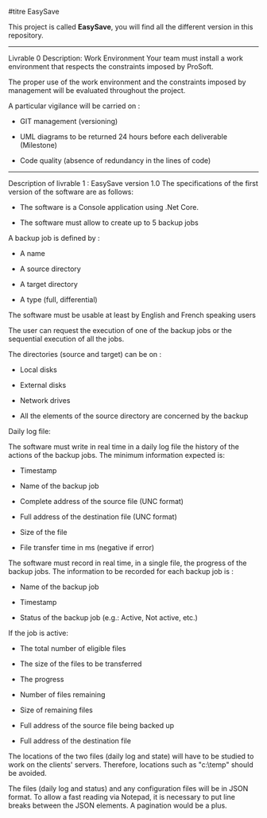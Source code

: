 #titre EasySave

This project is called **EasySave**, you will find all the different version in this repository. 

--------------------------------------------------------------------------------------

Livrable 0 Description: Work Environment
Your team must install a work environment that respects the constraints imposed by ProSoft.

The proper use of the work environment and the constraints imposed by management will be evaluated throughout the project.

A particular vigilance will be carried on :

- GIT management (versioning)

- UML diagrams to be returned 24 hours before each deliverable (Milestone)

- Code quality (absence of redundancy in the lines of code)

 --------------------------------------------------------------------------------------

Description of livrable 1 : EasySave version 1.0
The specifications of the first version of the software are as follows:

- The software is a Console application using .Net Core.

- The software must allow to create up to 5 backup jobs

A backup job is defined by :

- A name

- A source directory

- A target directory

- A type (full, differential)

The software must be usable at least by English and French speaking users

The user can request the execution of one of the backup jobs or the sequential execution of all the jobs.

The directories (source and target) can be on :

- Local disks

- External disks

- Network drives

- All the elements of the source directory are concerned by the backup

Daily log file:

The software must write in real time in a daily log file the history of the actions of the backup jobs. The minimum information expected is:

- Timestamp

- Name of the backup job

- Complete address of the source file (UNC format)

- Full address of the destination file (UNC format)

- Size of the file

- File transfer time in ms (negative if error)


The software must record in real time, in a single file, the progress of the backup jobs. The information to be recorded for each backup job is :

- Name of the backup job

- Timestamp

- Status of the backup job (e.g.: Active, Not active, etc.)

If the job is active:

- The total number of eligible files

- The size of the files to be transferred

- The progress

- Number of files remaining

- Size of remaining files

- Full address of the source file being backed up

- Full address of the destination file


The locations of the two files (daily log and state) will have to be studied to work on the clients' servers. Therefore, locations such as "c:\temp\" should be avoided.

The files (daily log and status) and any configuration files will be in JSON format. To allow a fast reading via Notepad, it is necessary to put line breaks between the JSON elements. A pagination would be a plus.
